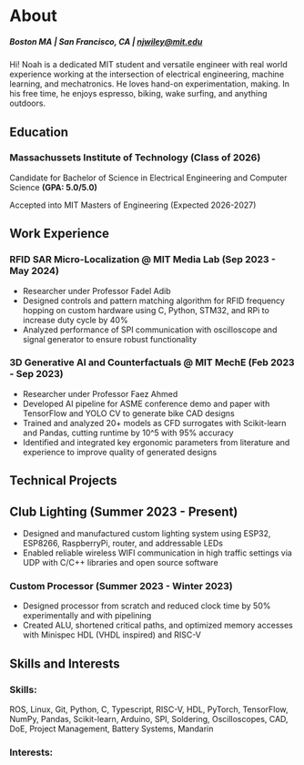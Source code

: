 # About
##### Boston MA | San Francisco, CA | [njwiley@mit.edu](mailto:njwiley@mit.edu)

Hi! Noah is a dedicated MIT student and versatile engineer with real world experience working at the intersection of electrical engineering, machine learning, and mechatronics. He loves hand-on experimentation, making. In his free time, he enjoys espresso, biking, wake surfing, and anything outdoors. 

<!-- ## [Maker Projects](./other_pages/projects_home.html) -->

## Education
### Massachussets Institute of Technology (Class of 2026)
Candidate for Bachelor of Science in Electrical Engineering and Computer Science **(GPA: 5.0/5.0)**

Accepted into MIT Masters of Engineering (Expected 2026-2027)

## Work Experience
### RFID SAR Micro-Localization @ MIT Media Lab (Sep 2023 - May 2024)
- Researcher under Professor Fadel Adib
- Designed controls and pattern matching algorithm for RFID frequency hopping on custom hardware using C, Python, STM32, and RPi to increase duty cycle by 40%
- Analyzed performance of SPI communication with oscilloscope and signal generator to ensure robust functionality

### 3D Generative AI and Counterfactuals @ MIT MechE (Feb 2023 - Sep 2023)
- Researcher under Professor Faez Ahmed
- Developed AI pipeline for ASME conference demo and paper with TensorFlow and YOLO CV to generate bike CAD designs 
- Trained and analyzed 20+ models as CFD surrogates with Scikit-learn and Pandas, cutting runtime by 10^5 with 95% accuracy
- Identified and integrated key ergonomic parameters from literature and experience to improve quality of generated designs

## Technical Projects 
## Club Lighting (Summer 2023 - Present)
- Designed and manufactured custom lighting system using ESP32, ESP8266, RaspberryPi, router, and addressable LEDs
- Enabled reliable wireless WIFI communication in high traffic settings via UDP with C/C++ libraries and open source software

### Custom Processor (Summer 2023 - Winter 2023)
- Designed processor from scratch and reduced clock time by 50% experimentally and with pipelining 
- Created ALU, shortened critical paths, and optimized memory accesses with Minispec HDL (VHDL inspired) and RISC-V

## Skills and Interests
### Skills:
ROS, Linux, Git, Python, C, Typescript, RISC-V, HDL, PyTorch, TensorFlow, NumPy, Pandas, Scikit-learn, Arduino, SPI, Soldering, Oscilloscopes, CAD, DoE, Project Management, Battery Systems, Mandarin

### Interests:




